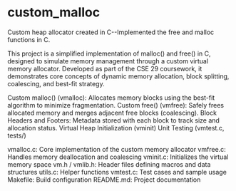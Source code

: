 # custom_malloc
Custom heap allocator created in C--Implemented the free and malloc functions in C. 

This project is a simplified implementation of malloc() and free() in C, designed to simulate memory management through a custom virtual memory allocator. Developed as part of the CSE 29 coursework, it demonstrates core concepts of dynamic memory allocation, block splitting, coalescing, and best-fit strategy. 

Custom malloc() (vmalloc): Allocates memory blocks using the best-fit algorithm to minimize fragmentation.
Custom free() (vmfree): Safely frees allocated memory and merges adjacent free blocks (coalescing).
Block Headers and Footers: Metadata stored with each block to track size and allocation status.
Virtual Heap Initialization (vminit)
Unit Testing (vmtest.c, tests/)

vmalloc.c: Core implementation of the custom memory allocator
vmfree.c: Handles memory deallocation and coalescing
vminit.c: Initializes the virtual memory space
vm.h / vmlib.h: Header files defining macros and data structures
utils.c: Helper functions
vmtest.c: Test cases and sample usage
Makefile: Build configuration
README.md: Project documentation
